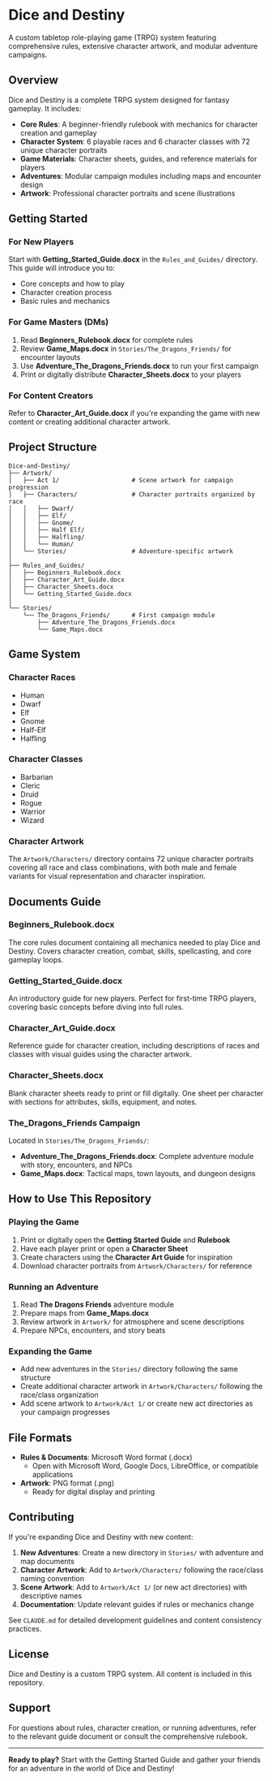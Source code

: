 # Dice and Destiny

A custom tabletop role-playing game (TRPG) system featuring comprehensive rules, extensive character artwork, and modular adventure campaigns.

## Overview

Dice and Destiny is a complete TRPG system designed for fantasy gameplay. It includes:

- **Core Rules**: A beginner-friendly rulebook with mechanics for character creation and gameplay
- **Character System**: 6 playable races and 6 character classes with 72 unique character portraits
- **Game Materials**: Character sheets, guides, and reference materials for players
- **Adventures**: Modular campaign modules including maps and encounter design
- **Artwork**: Professional character portraits and scene illustrations

## Getting Started

### For New Players

Start with **Getting_Started_Guide.docx** in the `Rules_and_Guides/` directory. This guide will introduce you to:
- Core concepts and how to play
- Character creation process
- Basic rules and mechanics

### For Game Masters (DMs)

1. Read **Beginners_Rulebook.docx** for complete rules
2. Review **Game_Maps.docx** in `Stories/The_Dragons_Friends/` for encounter layouts
3. Use **Adventure_The_Dragons_Friends.docx** to run your first campaign
4. Print or digitally distribute **Character_Sheets.docx** to your players

### For Content Creators

Refer to **Character_Art_Guide.docx** if you're expanding the game with new content or creating additional character artwork.

## Project Structure

```
Dice-and-Destiny/
├── Artwork/
│   ├── Act 1/                    # Scene artwork for campaign progression
│   ├── Characters/               # Character portraits organized by race
│   │   ├── Dwarf/
│   │   ├── Elf/
│   │   ├── Gnome/
│   │   ├── Half Elf/
│   │   ├── Halfling/
│   │   └── Human/
│   └── Stories/                  # Adventure-specific artwork
│
├── Rules_and_Guides/
│   ├── Beginners_Rulebook.docx
│   ├── Character_Art_Guide.docx
│   ├── Character_Sheets.docx
│   └── Getting_Started_Guide.docx
│
└── Stories/
    └── The_Dragons_Friends/      # First campaign module
        ├── Adventure_The_Dragons_Friends.docx
        └── Game_Maps.docx
```

## Game System

### Character Races
- Human
- Dwarf
- Elf
- Gnome
- Half-Elf
- Halfling

### Character Classes
- Barbarian
- Cleric
- Druid
- Rogue
- Warrior
- Wizard

### Character Artwork
The `Artwork/Characters/` directory contains 72 unique character portraits covering all race and class combinations, with both male and female variants for visual representation and character inspiration.

## Documents Guide

### Beginners_Rulebook.docx
The core rules document containing all mechanics needed to play Dice and Destiny. Covers character creation, combat, skills, spellcasting, and core gameplay loops.

### Getting_Started_Guide.docx
An introductory guide for new players. Perfect for first-time TRPG players, covering basic concepts before diving into full rules.

### Character_Art_Guide.docx
Reference guide for character creation, including descriptions of races and classes with visual guides using the character artwork.

### Character_Sheets.docx
Blank character sheets ready to print or fill digitally. One sheet per character with sections for attributes, skills, equipment, and notes.

### The_Dragons_Friends Campaign
Located in `Stories/The_Dragons_Friends/`:
- **Adventure_The_Dragons_Friends.docx**: Complete adventure module with story, encounters, and NPCs
- **Game_Maps.docx**: Tactical maps, town layouts, and dungeon designs

## How to Use This Repository

### Playing the Game
1. Print or digitally open the **Getting Started Guide** and **Rulebook**
2. Have each player print or open a **Character Sheet**
3. Create characters using the **Character Art Guide** for inspiration
4. Download character portraits from `Artwork/Characters/` for reference

### Running an Adventure
1. Read **The Dragons Friends** adventure module
2. Prepare maps from **Game_Maps.docx**
3. Review artwork in `Artwork/` for atmosphere and scene descriptions
4. Prepare NPCs, encounters, and story beats

### Expanding the Game
- Add new adventures in the `Stories/` directory following the same structure
- Create additional character artwork in `Artwork/Characters/` following the race/class organization
- Add scene artwork to `Artwork/Act 1/` or create new act directories as your campaign progresses

## File Formats

- **Rules & Documents**: Microsoft Word format (.docx)
  - Open with Microsoft Word, Google Docs, LibreOffice, or compatible applications
- **Artwork**: PNG format (.png)
  - Ready for digital display and printing

## Contributing

If you're expanding Dice and Destiny with new content:

1. **New Adventures**: Create a new directory in `Stories/` with adventure and map documents
2. **Character Artwork**: Add to `Artwork/Characters/` following the race/class naming convention
3. **Scene Artwork**: Add to `Artwork/Act 1/` (or new act directories) with descriptive names
4. **Documentation**: Update relevant guides if rules or mechanics change

See `CLAUDE.md` for detailed development guidelines and content consistency practices.

## License

Dice and Destiny is a custom TRPG system. All content is included in this repository.

## Support

For questions about rules, character creation, or running adventures, refer to the relevant guide document or consult the comprehensive rulebook.

---

**Ready to play?** Start with the Getting Started Guide and gather your friends for an adventure in the world of Dice and Destiny!
